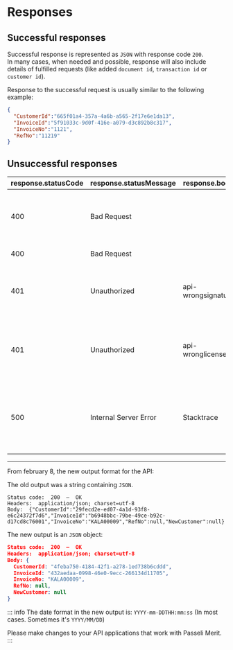 # Responses
## Successful responses
Successful response is represented as `JSON` with response code `200`. <br>In many cases, when needed and possible, response will also include details of fulfilled requests (like added `document id`, `transaction id` or `customer id`).

Response to the successful request is usually similar to the following example:
```json
{
  "CustomerId":"665f01a4-357a-4a6b-a565-2f17e6e1da13",
  "InvoiceId":"5f91033c-9d0f-416e-a079-d3c892b8c317",
  "InvoiceNo":"1121",
  "RefNo":"11219"
} 
```

## Unsuccessful responses
|response.statusCode|response.statusMessage|response.body|Description|
|-------------------|----------------------|-------------|-----------|
|400|Bad Request||API Id is wrong – make sure you haven't copied spaces.|
|400|Bad Request||Description of an error|
|401|Unauthorized|api-wrongsignature|This could be because of the body, it cannot contain slashes (`/`)|
|401|Unauthorized|api-wronglicense|This company's creator did not have PRO or PREMIUM license|
|500|Internal Server Error|Stacktrace|Should not happen. An alert is generated and sent to our development team.|
---
From february 8, the new output format for the API:

The old output was a string containing `JSON`.

```text
Status code:  200  —  OK
Headers:  application/json; charset=utf-8
Body:  {"CustomerId":"29fecd2e-ed07-4a1d-93f8-e6c24372f7d6","InvoiceId":"b6948bbc-79be-49ce-b92c-d17cd8c76001","InvoiceNo":"KALA00009","RefNo":null,"NewCustomer":null}
```

The new output is an `JSON` object:

```json
Status code:  200  —  OK
Headers:  application/json; charset=utf-8
Body: {
  CustomerId: "4feba750-4184-42f1-a278-1ed738b6cddd",
  InvoiceId: "432aedaa-0998-46e0-9ecc-266134d11705",
  InvoiceNo: "KALA00009",
  RefNo: null,
  NewCustomer: null
}
```

::: info
The date format in the new output is: `YYYY-mm-DDTHH:mm:ss` (In most cases. Sometimes it's `YYYY/MM/DD`)<br>

Please make changes to your API applications that work with Passeli Merit.
:::